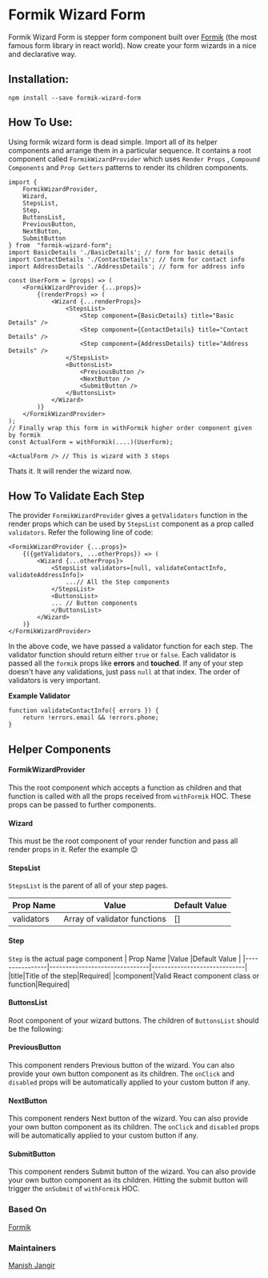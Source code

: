 # Formik Wizard Form

Formik Wizard Form is stepper form component built over [Formik](https://github.com/jaredpalmer/formik) (the most famous form library in react world). Now create your form wizards in a nice and declarative way.


## Installation:

    npm install --save formik-wizard-form

## How To Use:

Using formik wizard form is dead simple. Import all of its helper components and arrange them in a particular sequence. It contains a root component called `FormikWizardProvider` which uses `Render Props` , `Compound Components` and `Prop Getters` patterns to render its children components.

    import {
		FormikWizardProvider,
		Wizard,
		StepsList,
		Step,
		ButtonsList,
		PreviousButton,
		NextButton,
		SubmitButton
	} from  "formik-wizard-form";
	import BasicDetails './BasicDetails'; // form for basic details
	import ContactDetails './ContactDetails'; // form for contact info
	import AddressDetails './AddressDetails'; // form for address info
	
	const UserForm = (props) => (
		<FormikWizardProvider {...props}>
			{(renderProps) => (
				<Wizard {...renderProps}>
					<StepsList>
						<Step component={BasicDetails} title="Basic Details" />
						<Step component={ContactDetails} title="Contact Details" />
						<Step component={AddressDetails} title="Address Details" />
					</StepsList>
					<ButtonsList>
						<PreviousButton />
						<NextButton />
						<SubmitButton />
					</ButtonsList>
				</Wizard>
			)}
		</FormikWizardProvider>
	);
	// Finally wrap this form in withFormik higher order component given by formik
	const ActualForm = withFormik(....)(UserForm);
	
	<ActualForm /> // This is wizard with 3 steps
Thats it. It will render the wizard now.

## How To Validate Each Step

The provider `FormikWizardProvider` gives a `getValidators` function in the render props which can be used by `StepsList` component as a prop called `validators`. Refer the following line of code:

    <FormikWizardProvider {...props}>
	    {({getValidators, ...otherProps}) => (
		    <Wizard {...otherProps}>
			    <StepsList validators=[null, validateContactInfo, validateAddressInfo]>
				    ...// All the Step components			
			    </StepsList>
			    <ButtonsList>
			    ...	// Button components
				</ButtonsList>
			</Wizard>
		)}
	</FormikWizardProvider>
In the above code, we have passed a validator function for each step. The validator function should return either `true` or `false`. Each validator is passed all the `formik` props like **errors** and **touched**.  If any of your step doesn't have any validations, just pass `null` at that index. The order of validators is very important.

**Example Validator**

    function validateContactInfo({ errors }) {
	    return !errors.email && !errors.phone;
	}

## Helper Components

#### FormikWizardProvider
This the root component which accepts a function as children and that function is called with all the props received from `withFormik` HOC. These props can be passed to further components.

#### Wizard
This must be the root component of your render function and pass all render props in it. Refer the example :blush:

#### StepsList
`StepsList` is the parent of all of your step pages.

|        Prop Name        |Value                          |Default Value                         |
|----------------|-------------------------------|-----------------------------|
|validators|Array of validator functions            |[]            |

#### Step
`Step` is the actual page component
|        Prop Name        |Value |Default Value |
|----------------|-------------------------------|-----------------------------|
|title|Title of the step|Required|
|component|Valid React component class or function|Required|

#### ButtonsList
Root component of your wizard buttons. The children of `ButtonsList` should be the following:
#### PreviousButton
This component renders Previous button of the wizard. You can also provide your own button component as its children. The `onClick` and `disabled` props will be automatically applied to your custom button if any.
#### NextButton
This component renders Next button of the wizard. You can also provide your own button component as its children. The `onClick` and `disabled` props will be automatically applied to your custom button if any.
#### SubmitButton
This component renders Submit button of the wizard. You can also provide your own button component as its children. Hitting the submit button will trigger the `onSubmit` of `withFormik` HOC.

### Based On
[Formik](https://github.com/jaredpalmer/formik)

### Maintainers
[Manish Jangir](https://github.com/mjangir)